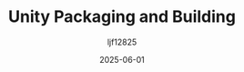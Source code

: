 ﻿---
title: "Unity Packaging and Building"
date: 2025-06-01
categories: [Note]
tags: [Unity, Build Pipeline]
author: "ljf12825"
summary: Unity packaging and build pipeline.
---
